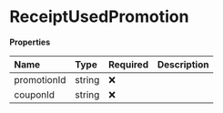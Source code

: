 # ReceiptUsedPromotion

**Properties**

| Name        | Type   | Required | Description |
| :---------- | :----- | :------- | :---------- |
| promotionId | string | ❌       |             |
| couponId    | string | ❌       |             |
